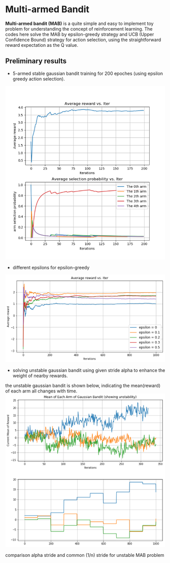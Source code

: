 # Multi-armed Bandit 

**Multi-armed bandit (MAB)** is a quite simple and easy to implement toy problem for understanding the concept of reinforcement learning. The codes here solve the MAB by epsilon-greedy strategy and UCB (Upper Confidence Bound) strategy for action selection, using the straightforward reward expectation as the Q value.

## Preliminary results
* 5-armed stable gaussian bandit training for 200 epoches (using epsilon greedy action selection).

![exp_result](./mab_result.png)

* different epsilons for epsilon-greedy

![diff_epsilon](./diff_epsilon.png)

* solving unstable gaussian bandit using given stride alpha to enhance the weight of nearby rewards.

the unstable gaussian bandit is shown below, indicating the mean(reward) of each arm all changes with time.
![unstable_mab](./unstable_mab.png)

comparison alpha stride and common (1/n) stride for unstable MAB problem



